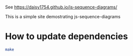 See https://daisy1754.github.io/js-sequence-diagrams/


This is a simple site demostrating js-sequence-diagrams

# How to update dependencies

```bash
make
```
